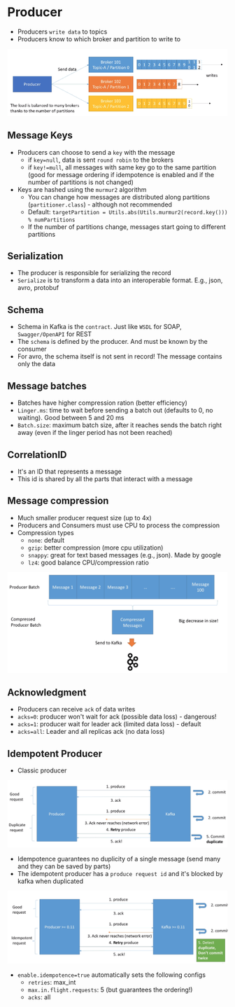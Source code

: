 # Producer

- Producers `write data` to topics
- Producers know to which broker and partition to write to

![Producer](./images/producer.png)

## Message Keys

- Producers can choose to send a `key` with the message
  - if `key=null`, data is sent `round robin` to the brokers
  - if `key!=mull`, all messages with same key go to the same partition (good for message ordering if idempotence is enabled and if the number of partitions is not changed)
- Keys are hashed using the `murmur2` algorithm
  - You can change how messages are distributed along partitions (`partitioner.class`) - although not recommended
  - Default: `targetPartition = Utils.abs(Utils.murmur2(record.key())) % numPartitions`
  - If the number of partitions change, messages start going to different partitions

## Serialization

- The producer is responsible for serializing the record
- `Serialize` is to transform a data into an interoperable format. E.g., json, avro, protobuf

## Schema

- Schema in Kafka is the `contract`. Just like `WSDL` for SOAP, `Swagger/OpenAPI` for REST
- The `schema` is defined by the producer. And must be known by the consumer
- For avro, the schema itself is not sent in record! The message contains only the data

## Message batches

- Batches have higher compression ration (better efficiency)
- `Linger.ms`: time to wait before sending a batch out (defaults to 0, no waiting). Good between 5 and 20 ms
- `Batch.size`: maximum batch size, after it reaches sends the batch right away (even if the linger period has not been reached)

## CorrelationID

- It's an ID that represents a message
- This id is shared by all the parts that interact with a message

## Message compression

- Much smaller producer request size (up to 4x)
- Producers and Consumers must use CPU to process the compression
- Compression types
  - `none`: default
  - `gzip`: better compression (more cpu utilization)
  - `snappy`: great for text based messages (e.g., json). Made by google
  - `lz4`: good balance CPU/compression ratio

![Message Compression](./images/message-compression.png)

## Acknowledgment

- Producers can receive `ack` of data writes
- `acks=0`: producer won't wait for ack (possible data loss) - dangerous!
- `acks=1`: producer wait for leader ack (limited data loss) - default
- `acks=all`: Leader and all replicas ack (no data loss)

## Idempotent Producer

- Classic producer

![Classic Producer](./images/producer-classic.png)

- Idempotence guarantees no duplicity of a single message (send many and they can be saved by parts)
- The idempotent producer has a `produce request id` and it's blocked by kafka when duplicated

![Idempotent Producer](./images/producer-idempotent.png)

- `enable.idempotence=true` automatically sets the following configs
  - `retries`: max_int
  - `max.in.flight.requests`: 5 (but guarantees the ordering!)
  - `acks`: all
